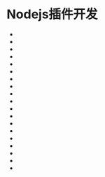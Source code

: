 # Nodejs插件开发



- [](./nodejs/Nodejs插件开发-数据类型-BasicEnv.md)
- [](./nodejs/Nodejs插件开发-数据类型-Env.md)
- [](./nodejs/Nodejs插件开发-数据类型-CallbackInfo.md)
- [](./nodejs/Nodejs插件开发-数据类型-Reference.md)
- [](./nodejs/Nodejs插件开发-数据类型-Symbol.md)
- [](./nodejs/Nodejs插件开发-数据类型-String.md)
- [](./nodejs/Nodejs插件开发-数据类型-Number.md)
- [](./nodejs/Nodejs插件开发-数据类型-Date.md)
- [](./nodejs/Nodejs插件开发-数据类型-BigInt.md)
- [](./nodejs/Nodejs插件开发-数据类型-Boolean.md)
- [](./nodejs/Nodejs插件开发-数据类型-External.md)
- [](./nodejs/Nodejs插件开发-数据类型-Array.md)
- [](./nodejs/Nodejs插件开发-数据类型-ObjectReference.md)
- [](./nodejs/Nodejs插件开发-数据类型-Function.md)
- [](./nodejs/Nodejs插件开发-数据类型-PropertyDescriptor.md)
- [](./nodejs/Nodejs插件开发-数据类型-Buffer.md)
- [](./nodejs/Nodejs插件开发-数据类型-ArrayBuffer.md)
- [](./nodejs/Nodejs插件开发-数据类型-TypedArray.md)
- [](./nodejs/Nodejs插件开发-数据类型-DataView.md)

